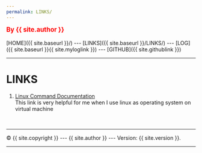 ```yaml
---
permalink: LINKS/
---
```

<span style="color:red; font-weight:bold; font-size:larger;">By {{ site.author }}</span>
<br><br>
[HOME]({{ site.baseurl }}/) ---
[LINKS]({{ site.baseurl }}/LINKS/) ---
[LOG]({{ site.baseurl }}{{ site.myloglink }}) ---
[GITHUB]({{ site.githublink }})
<br>
<hr>

# LINKS

1. [Linux Command Documentation](https://docs.rockylinux.org/books/admin_guide/03-commands/)<br>
This link is very helpful for me when I use linux as operating system on virtual machine

<br>
<hr>
&copy; {{ site.copyright }} --- {{ site.author }} --- Version: {{ site.version }}.
<hr>
<br>